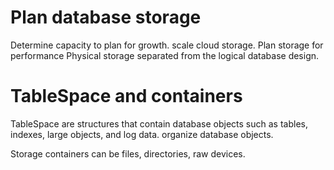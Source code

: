 # Plan database storage

Determine capacity to plan for growth.
scale cloud storage.
Plan storage for performance
Physical storage separated from the logical database design.

# TableSpace and containers

TableSpace are structures that contain database objects such as tables, indexes, large objects, and log data.
organize database objects.

Storage containers can be files, directories, raw devices.

